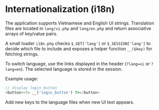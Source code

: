 # Internationalization (i18n)

The application supports Vietnamese and English UI strings. Translation files are located in `lang/vi.php` and `lang/en.php` and return associative arrays of key/value pairs.

A small loader `i18n.php` checks `$_GET['lang']` or `$_SESSION['lang']` to decide which file to include and exposes a helper function `__($key)` for fetching strings.

To switch language, use the links displayed in the header (`?lang=vi` or `?lang=en`). The selected language is stored in the session.

Example usage:

```php
// display login button
<button><?= __('login_button') ?></button>
```

Add new keys to the language files when new UI text appears.
